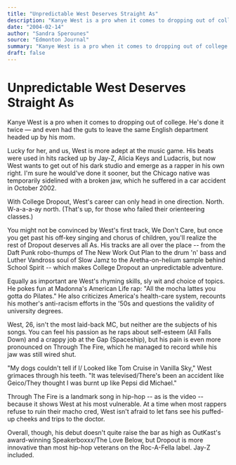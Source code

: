 ```yaml
---
title: "Unpredictable West Deserves Straight As"
description: "Kanye West is a pro when it comes to dropping out of college. He's done it twice — and even had the guts to leave the same English department headed up by his mom. With College Dropout, West's career ..."
date: "2004-02-14"
author: "Sandra Sperounes"
source: "Edmonton Journal"
summary: "Kanye West is a pro when it comes to dropping out of college. He's done it twice — and even had the guts to leave the same English department headed up by his mom. With College Dropout, West's career can only head in one direction."
draft: false
---
```


# Unpredictable West Deserves Straight As

Kanye West is a pro when it comes to dropping out of college. He's done it twice — and even had the guts to leave the same English department headed up by his mom.

Lucky for her, and us, West is more adept at the music game. His beats were used in hits racked up by Jay-Z, Alicia Keys and Ludacris, but now West wants to get out of his dark studio and emerge as a rapper in his own right. I'm sure he would've done it sooner, but the Chicago native was temporarily sidelined with a broken jaw, which he suffered in a car accident in October 2002.

With College Dropout, West's career can only head in one direction. North. W-a-a-a-ay north. (That's up, for those who failed their orienteering classes.)

You might not be convinced by West's first track, We Don't Care, but once you get past his off-key singing and chorus of children, you'll realize the rest of Dropout deserves all As. His tracks are all over the place -- from the Daft Punk robo-thumps of The New Work Out Plan to the drum 'n' bass and Luther Vandross soul of Slow Jamz to the Aretha-on-helium sample behind School Spirit -- which makes College Dropout an unpredictable adventure.

Equally as important are West's rhyming skills, sly wit and choice of topics. He pokes fun at Madonna's American Life rap: "All the mocha lattes you gotta do Pilates." He also criticizes America's health-care system, recounts his mother's anti-racism efforts in the '50s and questions the validity of university degrees.

West, 26, isn't the most laid-back MC, but neither are the subjects of his songs. You can feel his passion as he raps about self-esteem (All Falls Down) and a crappy job at the Gap (Spaceship), but his pain is even more pronounced on Through The Fire, which he managed to record while his jaw was still wired shut.

"My dogs couldn't tell if I/ Looked like Tom Cruise in Vanilla Sky," West grimaces through his teeth. "It was televised/There's been an accident like Geico/They thought I was burnt up like Pepsi did Michael."

Through The Fire is a landmark song in hip-hop -- as is the video -- because it shows West at his most vulnerable. At a time when most rappers refuse to ruin their macho cred, West isn't afraid to let fans see his puffed-up cheeks and trips to the doctor.

Overall, though, his debut doesn't quite raise the bar as high as OutKast's award-winning Speakerboxxx/The Love Below, but Dropout is more innovative than most hip-hop veterans on the Roc-A-Fella label. Jay-Z included.

